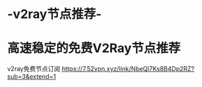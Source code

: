 # -v2ray节点推荐-
# 高速稳定的免费V2Ray节点推荐
 v2ray免费节点订阅
https://7.52vpn.xyz/link/NbeQl7Ks8B4Dp2RZ?sub=3&extend=1
